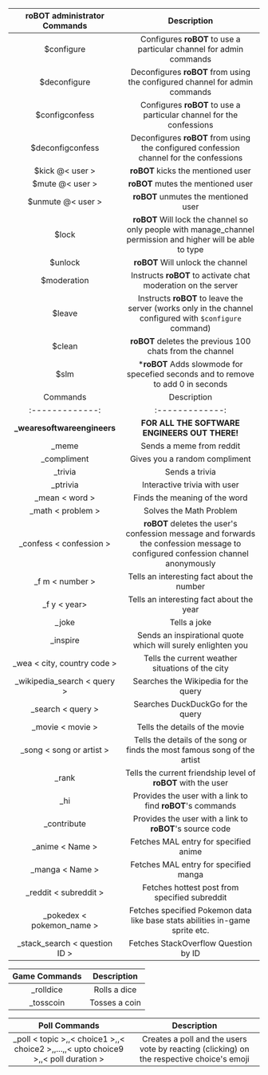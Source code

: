 | **roBOT** administrator Commands | Description |
| :-------------: | :-------------: |
| $configure | Configures **roBOT** to use a particular channel for admin commands |
| $deconfigure | Deconfigures **roBOT** from using the configured channel for admin commands |
| $configconfess | Configures **roBOT** to use a particular channel for the confessions |
| $deconfigconfess | Deconfigures **roBOT** from using the configured confession channel for the confessions |
| $kick @< user > | **roBOT** kicks the mentioned user |
| $mute @< user > | **roBOT** mutes the mentioned user |
| $unmute @< user > | **roBOT** unmutes the mentioned user |
| $lock  | **roBOT** Will lock the channel so only people with manage_channel permission and higher will be able to type |
| $unlock | **roBOT** Will unlock the channel   |
| $moderation | Instructs **roBOT** to activate chat moderation on the server |
| $leave | Instructs **roBOT** to leave the server (works only in the channel configured with `$configure` command) |
| $clean | **roBOT** deletes the previous 100 chats from the channel |
|$slm <seconds>   | ***roBOT** Adds slowmode for specefied seconds and to remove to add 0 in seconds | 
| Commands | Description |
| :-------------: | :-------------: |
| **_wearesoftwareengineers** | **FOR ALL THE SOFTWARE ENGINEERS OUT THERE!** |
| _meme | Sends a meme from reddit |
| _compliment | Gives you a random compliment |
| _trivia | Sends a trivia |
| _ptrivia | Interactive trivia with user |
| _mean  < word >  | Finds the meaning of the word |
| _math < problem >  | Solves the Math Problem |
| _confess < confession > | **roBOT** deletes the user's confession message and forwards the confession message to configured confession channel anonymously  |
| _f m < number >  | Tells an interesting fact about the number |
| _f y < year>  | Tells an interesting fact about the year |
| _joke | Tells a joke |
| _inspire | Sends an inspirational quote which will surely enlighten you |
| _wea < city, country code > | Tells the current weather situations of the city |
| _wikipedia_search < query >  | Searches the Wikipedia for the query |
| _search < query > | Searches DuckDuckGo for the query |
| _movie < movie > | Tells the details of the movie |
| _song < song or artist > | Tells the details of the song or finds the most famous song of the artist |
| _rank | Tells the current friendship level of **roBOT** with the user |
| _hi | Provides the user with a link to find **roBOT**'s commands |
| _contribute  | Provides the user with a link to **roBOT**'s source code |
| _anime < Name > | Fetches MAL entry for specified anime |
| _manga < Name > | Fetches MAL entry for specified manga |
| _reddit < subreddit > | Fetches hottest post from specified subreddit |
| _pokedex < pokemon_name > | Fetches specified Pokemon data like base stats abilities in-game sprite etc. |
| _stack_search < question ID > | Fetches StackOverflow Question by ID |

| Game Commands  | Description |
| :-------------: | :-------------: |
| _rolldice | Rolls a dice |
| _tosscoin | Tosses a coin |

| Poll Commands  | Description |
| :-------------: | :-------------: |
| _poll < topic >,,< choice1 >,,< choice2 >,,...,,< upto choice9 >,,< poll duration > | Creates a poll and the users vote by reacting (clicking) on the respective choice's emoji |
